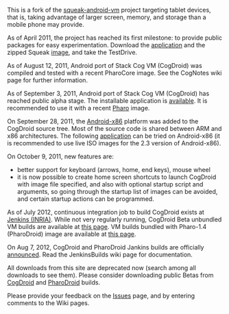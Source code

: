 This is a fork of the [squeak-android-vm](http://code.google.com/p/squeak-android-vm/) project targeting tablet devices, that is, taking advantage of larger screen, memory, and storage than a mobile phone may provide.

As of April 2011, the project has reached its first milestone: to provide public packages for easy experimentation. Download the [application](http://squeakvm-tablet.googlecode.com/files/sqandr_pres.apk) and the zipped Squeak [image](http://squeakvm-tablet.googlecode.com/files/sqandr_pres.zip), and take the TestDrive.

As of August 12, 2011, Android port of Stack Cog VM (CogDroid) was compiled and tested with a recent PharoCore image. See the CogNotes wiki page for further information.

As of September 3, 2011, Android port of Stack Cog VM (CogDroid) has reached public alpha stage. The installable application is [available](http://squeakvm-tablet.googlecode.com/files/CogDroid-alpha-20110918.apk). It is recommended to use it with a recent [Pharo](http://www.pharo-project.org/pharo-download) image.

On September 28, 2011, the [Android-x86](http://www.android-x86.org) platform was added to the CogDroid source tree. Most of the source code is shared between ARM and x86 architectures. The following [application](http://squeakvm-tablet.googlecode.com/files/CogDroid86-alpha-20110928.apk) can be tried on Android-x86 (it is recommended to use live ISO images for the 2.3 version of Android-x86).

On October 9, 2011, new features are:
  * better support for keyboard (arrows, home, end keys), mouse wheel
  * it is now possible to create home screen shortcuts to launch CogDroid with image file specified, and also with optional startup script and arguments, so going through the startup list of images can be avoided, and certain startup actions can be programmed.

As of July 2012, continuous integration job to build CogDroid exists at [Jenkins (INRIA)](https://ci.inria.fr/pharo-contribution/). While not very regularly running, CogDroid Beta unbundled VM builds are available at [this page](https://ci.inria.fr/pharo-contribution/job/CogDroid/). VM builds bundled with Pharo-1.4 (PharoDroid) image are available at [this page](https://ci.lille.inria.fr/pharo/job/PharoDroid/).

On Aug 7, 2012, CogDroid and PharoDroid Jankins builds are officially [announced](http://lists.squeakfoundation.org/pipermail/vm-dev/2012-August/011090.html). Read the JenkinsBuilds wiki page for documentation.

All downloads from this site are deprecated now (search among all downloads to see them). Please consider downloading public Betas from [CogDroid](https://ci.inria.fr/pharo-contribution/job/CogDroid/) and [PharoDroid](https://ci.lille.inria.fr/pharo/job/PharoDroid/) builds.

Please provide your feedback on the [Issues](http://code.google.com/p/squeakvm-tablet/issues/list) page, and by entering comments to the Wiki pages.